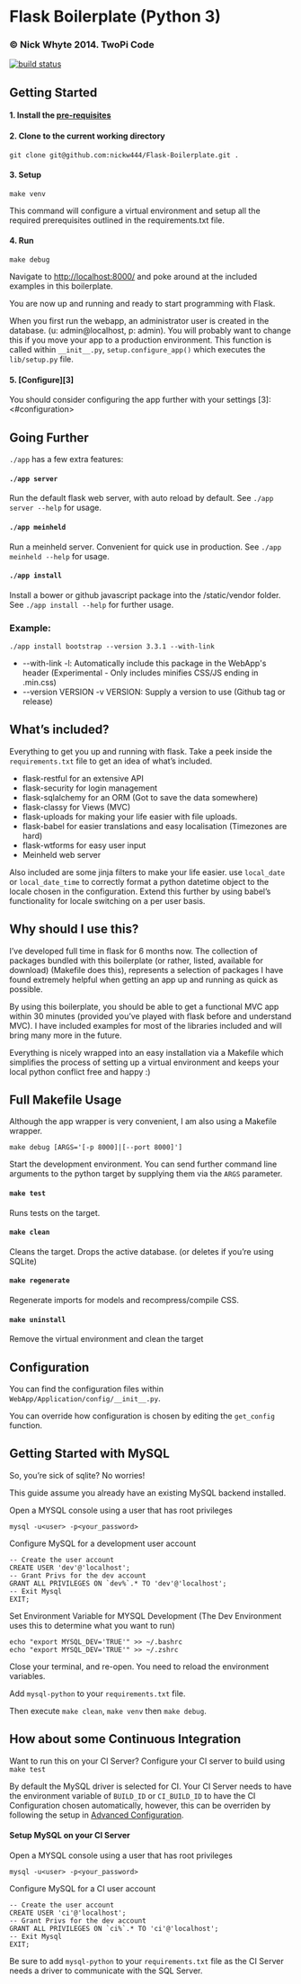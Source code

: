 Flask Boilerplate (Python 3)
=================

### © Nick Whyte 2014. TwoPi Code

[![build status](http://ci.nickwhyte.com/projects/2/status.png?ref=master)](http://ci.nickwhyte.com/projects/2?ref=master)

Getting Started
---------------

#### 1. Install the [pre-requisites][2]

[2]: <#pre-requisites>

#### 2. Clone to the current working directory

```
git clone git@github.com:nickw444/Flask-Boilerplate.git .
```

#### 3. Setup
```
make venv
```
This command will configure a virtual environment and setup all the required prerequisites outlined in the requirements.txt file. 

#### 4. Run
```
make debug
```

Navigate to [http://localhost:8000/](http://localhost:8000/) and poke around at the included examples in this boilerplate.

You are now up and running and ready to start programming with Flask.

When you first run the webapp, an administrator user is created in the database.
(u: admin@localhost, p: admin). You will probably want to change this if you move your app to a production environment. This function is called within `__init__.py`,  `setup.configure_app()` which executes the `lib/setup.py` file.

#### 5. [Configure][3]
You should consider configuring the app further with your settings
[3]: <#configuration>


Going Further
---------------

`./app` has a few extra features:

#### `./app server`
Run the default flask web server, with auto reload by default. See `./app server --help` for usage.

#### `./app meinheld`
Run a meinheld server. Convenient for quick use in production. See `./app meinheld --help` for usage.

#### `./app install`
Install a bower or github javascript package into the /static/vendor folder. See `./app install --help` for further usage.

### Example:
`./app install bootstrap --version 3.3.1 --with-link`

- --with-link -l: 
	Automatically include this package in the WebApp's header (Experimental - Only includes minifies CSS/JS ending in .min.css)
- --version VERSION -v VERSION: 
	Supply a version to use (Github tag or release)



What’s included?
----------------

Everything to get you up and running with flask. Take a peek inside the
`requirements.txt` file to get an idea of what’s included.

-   flask-restful for an extensive API
-   flask-security for login management
-   flask-sqlalchemy for an ORM (Got to save the data somewhere)
-   flask-classy for Views (MVC)
-   flask-uploads for making your life easier with file uploads.
-   flask-babel for easier translations and easy localisation (Timezones are
    hard)
-   flask-wtforms for easy user input
-	Meinheld web server


Also included are some jinja filters to make your life easier. use `local_date`
or `local_date_time` to correctly format a python datetime object to the locale
chosen in the configuration. Extend this further by using babel’s functionality
for locale switching on a per user basis.

Why should I use this?
----------------------

I’ve developed full time in flask for 6 months now. The collection of packages
bundled with this boilerplate (or rather, listed, available for download)
(Makefile does this), represents a selection of packages I have found extremely
helpful when getting an app up and running as quick as possible.

By using this boilerplate, you should be able to get a functional MVC app within
30 minutes (provided you’ve played with flask before and understand MVC). I have
included examples for most of the libraries included and will bring many more in
the future.

Everything is nicely wrapped into an easy installation via a Makefile which
simplifies the process of setting up a virtual environment and keeps your local
python conflict free and happy :)

Full Makefile Usage
-------------------
Although the app wrapper is very convenient, I am also using a Makefile wrapper.

~~~~~~~~~~~~~~~~~~~~~~~~~~~~~~~~~~~~~~~~~~~~~~~~~~~~~~~~~~~~~~~~~~~~~~~~~~~~~~~~
make debug [ARGS='[-p 8000]|[--port 8000]']
~~~~~~~~~~~~~~~~~~~~~~~~~~~~~~~~~~~~~~~~~~~~~~~~~~~~~~~~~~~~~~~~~~~~~~~~~~~~~~~~

Start the development environment. You can send further command line arguments
to the python target by supplying them via the `ARGS` parameter.

#### `make test`
Runs tests on the target.


#### `make clean`
Cleans the target. Drops the active database. (or deletes if you’re using
SQLite)

#### `make regenerate`
Regenerate imports for models and recompress/compile CSS.

#### `make uninstall`
Remove the virtual environment and clean the target


Configuration
----------------------

You can find the configuration files within
`WebApp/Application/config/__init__.py`.

You can override how configuration is chosen by editing the `get_config`
function.


Getting Started with MySQL
--------------------------

So, you’re sick of sqlite? No worries!

This guide assume you already have an existing MySQL backend installed. 

Open a MYSQL console using a user that has root privileges

~~~~~~~~~~~~~~~~~~~~~~~~~~~~~~~~~~~~~~~~~~~~~~~~~~~~~~~~~~~~~~~~~~~~~~~~~~~~~~~~
mysql -u<user> -p<your_password>
~~~~~~~~~~~~~~~~~~~~~~~~~~~~~~~~~~~~~~~~~~~~~~~~~~~~~~~~~~~~~~~~~~~~~~~~~~~~~~~~

Configure MySQL for a development user account

~~~~~~~~~~~~~~~~~~~~~~~~~~~~~~~~~~~~~~~~~~~~~~~~~~~~~~~~~~~~~~~~~~~~~~~~~~~~~~~~
-- Create the user account 
CREATE USER 'dev'@'localhost'; 
-- Grant Privs for the dev account 
GRANT ALL PRIVILEGES ON `dev%`.* TO 'dev'@'localhost'; 
-- Exit Mysql 
EXIT;
~~~~~~~~~~~~~~~~~~~~~~~~~~~~~~~~~~~~~~~~~~~~~~~~~~~~~~~~~~~~~~~~~~~~~~~~~~~~~~~~

Set Environment Variable for MYSQL Development (The Dev Environment uses this to
determine what you want to run)

~~~~~~~~~~~~~~~~~~~~~~~~~~~~~~~~~~~~~~~~~~~~~~~~~~~~~~~~~~~~~~~~~~~~~~~~~~~~~~~~
echo "export MYSQL_DEV='TRUE'" >> ~/.bashrc 
echo "export MYSQL_DEV='TRUE'" >> ~/.zshrc
~~~~~~~~~~~~~~~~~~~~~~~~~~~~~~~~~~~~~~~~~~~~~~~~~~~~~~~~~~~~~~~~~~~~~~~~~~~~~~~~

Close your terminal, and re-open. You need to reload the environment variables.

Add `mysql-python` to your `requirements.txt` file.

Then execute `make clean`, `make venv` then `make debug`.

How about some Continuous Integration
-------------------------------------

Want to run this on your CI Server? Configure your CI server to build using `make test`

By default the MySQL driver is selected for CI. Your CI Server needs to have the
environment variable of `BUILD_ID` or `CI_BUILD_ID` to have the CI Configuration
chosen automatically, however, this can be overriden by following the setup in
[Advanced Configuration][1].

[1]: <#configuration>

#### Setup MySQL on your CI Server

Open a MYSQL console using a user that has root privileges

~~~~~~~~~~~~~~~~~~~~~~~~~~~~~~~~~~~~~~~~~~~~~~~~~~~~~~~~~~~~~~~~~~~~~~~~~~~~~~~~
mysql -u<user> -p<your_password>
~~~~~~~~~~~~~~~~~~~~~~~~~~~~~~~~~~~~~~~~~~~~~~~~~~~~~~~~~~~~~~~~~~~~~~~~~~~~~~~~

Configure MySQL for a CI user account

~~~~~~~~~~~~~~~~~~~~~~~~~~~~~~~~~~~~~~~~~~~~~~~~~~~~~~~~~~~~~~~~~~~~~~~~~~~~~~~~
-- Create the user account 
CREATE USER 'ci'@'localhost'; 
-- Grant Privs for the dev account 
GRANT ALL PRIVILEGES ON `ci%`.* TO 'ci'@'localhost'; 
-- Exit Mysql 
EXIT;
~~~~~~~~~~~~~~~~~~~~~~~~~~~~~~~~~~~~~~~~~~~~~~~~~~~~~~~~~~~~~~~~~~~~~~~~~~~~~~~~

Be sure to add `mysql-python` to your `requirements.txt` file as the CI Server needs a driver to communicate with the SQL Server.

